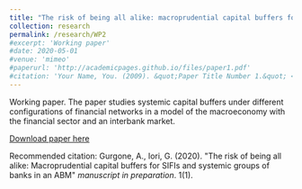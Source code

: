 ```yaml
---
title: "The risk of being all alike: macroprudential capital buffers for SIFIs and systemic groups of banks in an ABM"
collection: research
permalink: /research/WP2
#excerpt: 'Working paper'
#date: 2020-05-01
#venue: 'mimeo'
#paperurl: 'http://academicpages.github.io/files/paper1.pdf'
#citation: 'Your Name, You. (2009). &quot;Paper Title Number 1.&quot; <i>Journal 1</i>. 1(1).'
---
```


Working paper.
The paper studies systemic capital buffers under different configurations of financial networks in a model of the macroeconomy with the financial sector and an interbank market.

[Download paper here](http://agurgone.github.io/files/GGI_extended_WEHIA_2020.pdf)

Recommended citation: Gurgone, A., Iori, G. (2020). "The risk of being all alike: Macroprudential capital buffers for
SIFIs and systemic groups of banks in an ABM" <i>manuscript in preparation</i>. 1(1).
